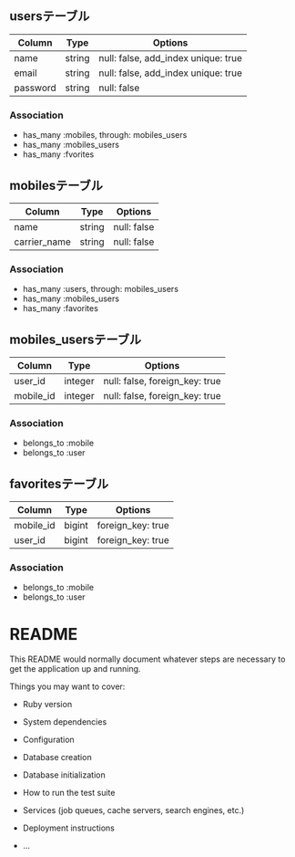 ## usersテーブル
|Column|Type|Options|
|------|----|-------|
|name|string|null: false, add_index unique: true|
|email|string|null: false, add_index unique: true|
|password|string|null: false|

### Association
- has_many :mobiles, through: mobiles_users
- has_many :mobiles_users
- has_many :fvorites


## mobilesテーブル
|Column|Type|Options|
|------|----|-------|
|name|string|null: false|
|carrier_name|string|null: false|

### Association
- has_many :users, through: mobiles_users
- has_many :mobiles_users
- has_many :favorites


## mobiles_usersテーブル
|Column|Type|Options|
|------|----|-------|
|user_id|integer|null: false, foreign_key: true|
|mobile_id|integer|null: false, foreign_key: true|


### Association
- belongs_to :mobile
- belongs_to :user


## favoritesテーブル
|Column|Type|Options|
|------|----|-------|
|mobile_id|bigint|foreign_key: true|
|user_id|bigint|foreign_key: true|

### Association
- belongs_to :mobile
- belongs_to :user




# README

This README would normally document whatever steps are necessary to get the
application up and running.

Things you may want to cover:

* Ruby version

* System dependencies

* Configuration

* Database creation

* Database initialization

* How to run the test suite

* Services (job queues, cache servers, search engines, etc.)

* Deployment instructions

* ...